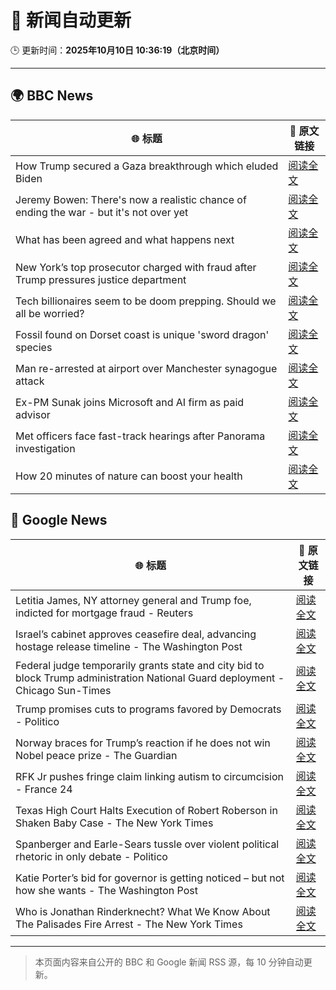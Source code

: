 # 🧠 新闻自动更新

🕒 更新时间：**2025年10月10日 10:36:19（北京时间）**

---

## 🌍 BBC News

| 🌐 标题 | 🔗 原文链接 |
|--------|-------------|
| How Trump secured a Gaza breakthrough which eluded Biden | [阅读全文](https://www.bbc.com/news/articles/cj3yke64vp6o?at_medium=RSS&at_campaign=rss) |
| Jeremy Bowen: There's now a realistic chance of ending the war - but it's not over yet | [阅读全文](https://www.bbc.com/news/articles/cn5q04yr345o?at_medium=RSS&at_campaign=rss) |
| What has been agreed and what happens next | [阅读全文](https://www.bbc.com/news/articles/cvgqx7ygq41o?at_medium=RSS&at_campaign=rss) |
| New York’s top prosecutor charged with fraud after Trump pressures justice department | [阅读全文](https://www.bbc.com/news/articles/c4g9n4xj904o?at_medium=RSS&at_campaign=rss) |
| Tech billionaires seem to be doom prepping. Should we all be worried? | [阅读全文](https://www.bbc.com/news/articles/cly17834524o?at_medium=RSS&at_campaign=rss) |
| Fossil found on Dorset coast is unique 'sword dragon' species | [阅读全文](https://www.bbc.com/news/articles/cdjzvzzy0mxo?at_medium=RSS&at_campaign=rss) |
| Man re-arrested at airport over Manchester synagogue attack | [阅读全文](https://www.bbc.com/news/articles/cz69q1p6376o?at_medium=RSS&at_campaign=rss) |
| Ex-PM Sunak joins Microsoft and AI firm as paid advisor | [阅读全文](https://www.bbc.com/news/articles/clyqe22pz81o?at_medium=RSS&at_campaign=rss) |
| Met officers face fast-track hearings after Panorama investigation | [阅读全文](https://www.bbc.com/news/articles/c1dqvp1exxxo?at_medium=RSS&at_campaign=rss) |
| How 20 minutes of nature can boost your health | [阅读全文](https://www.bbc.com/news/articles/cvg0yvdjgn5o?at_medium=RSS&at_campaign=rss) |

## 📰 Google News

| 🌐 标题 | 🔗 原文链接 |
|--------|-------------|
| Letitia James, NY attorney general and Trump foe, indicted for mortgage fraud - Reuters | [阅读全文](https://news.google.com/rss/articles/CBMikwFBVV95cUxNYmpVZkNnSmlLMUhOaEFIdFAyRjR5LThra3hCcGE3YXhIb0xJWm1RSUw3dlZ0MEFKMy1pNWpnazYyNjVNWlUyWl9jQzBhTkVHSE43TzhTbmhOTGlaZGdxcnhNaXNDTGxPeFVSMlNPMF9ZandnZkNoRHREYkt2NFQ4bDRLYV9RSkVya2tJeWRxSVd6RmM?oc=5) |
| Israel’s cabinet approves ceasefire deal, advancing hostage release timeline - The Washington Post | [阅读全文](https://news.google.com/rss/articles/CBMijwFBVV95cUxNZ0thZzJMSDRQMUtNRXUzMVJvLXQ3UVRnVVYwdUNnRXZ4ek5JMzlBVjB1RV9QbkFPc2Vsb0Y4cDNCT2pxV3ctcEtQdXRrWGJVM2VMZXl3S2F5LUZSOHRkQjN3dkVncGtZWjlUV1diaEJYd1c0SmJnVTVjYjg3clhEVWswZ1gzNmJZMS0tbTZZTQ?oc=5) |
| Federal judge temporarily grants state and city bid to block Trump administration National Guard deployment - Chicago Sun-Times | [阅读全文](https://news.google.com/rss/articles/CBMixAFBVV95cUxPRmVPUDMtTmxfZy1tYmE2VjZfNVZyU0NkWW84elVuX0JwcUZqaGJhWWE3b1gwbkVpMm5fUXRyblcxVXZxTjBscVd5Q3hEN1JxWjdBSWVCSUU5aFpEUFZNVU1pd3NjclZwR21xWUI5Wm1ab1c2VXBvdzRGbm1ueU9nU1pWQXJJUnJyN2VNOXFzY3FzYWg4N3AwWGx6QlVYbEVVaGlHRUhzR1haX284QjhGTTd2YkdNWV92LTNkUVlaZUZ1b1F2?oc=5) |
| Trump promises cuts to programs favored by Democrats - Politico | [阅读全文](https://news.google.com/rss/articles/CBMikgFBVV95cUxPd2k3SXo2blZlSjNOVW8xTjFnZHFFbE1jcGdadGh3QTVvOUltUWdZalRpamJ3YnJUcUNBYUhJZm05dHlQUzZVWmJwQzk4akhnUzlVZFRLZG9McDloOXRZZkdVelkycGkySU5lcVVBenlvSmhPSTNfY0ZROGp2RXZEXzdvUEN0XzZBamVYSC1qYUtyUQ?oc=5) |
| Norway braces for Trump’s reaction if he does not win Nobel peace prize - The Guardian | [阅读全文](https://news.google.com/rss/articles/CBMitwFBVV95cUxNTXRGOGlHNXUzdXhDSnhESkEyclRYVmZJVEJEaXFVeGl1eUppdmlyam5LdzJIRjBCQmVJc3A3bFhwYUNnZFhvaHcwYmJRQWhVQzVPTWJWNW1YWldRRXhDemt1d1Z1NnBhTDJHbk1xRnoyZ01hV1VVWnNpc0I5eFJ2S1ByZVNhcVVRZk41QjZSS2tsZXFJbFEtS0hJWEkxNFZMblczNjU4ektramNOSEtIX1lneWhUd1k?oc=5) |
| RFK Jr pushes fringe claim linking autism to circumcision - France 24 | [阅读全文](https://news.google.com/rss/articles/CBMipwFBVV95cUxNNUtVSnhOc3l4VWJvd0RjMS1CQXppeDNmb0RNejBQakZrOXlhT3IwVFdmSndUcEdsREN3YTZWcWJJVVQ2c2VpMFlic0J0ZDdYTXR4c3ZONjZoYm5saWVtMm1xX0xTZzVDUkVhbnVUeDhDNnJwNlhuc0ZmbS02NUFWeUNqdUxtdy1mM3JpUERGMkw4MnJFaldGTkJwS1E2S3BVY3RteDdmUQ?oc=5) |
| Texas High Court Halts Execution of Robert Roberson in Shaken Baby Case - The New York Times | [阅读全文](https://news.google.com/rss/articles/CBMiekFVX3lxTFA1NExyNmE3UGtSekVKdUotOGd2a1VUOEpBUE9jNG9WZm5kczZRM0tEdU54dHJKeThsOFQyTWY4LV82aGNxcWdEcW5aTWZmT1I5R1FhWVZTQ21KM1cxMEd3b3lIOW03Nkc1akNBWjJTaURieE5HUTA3QnVR?oc=5) |
| Spanberger and Earle-Sears tussle over violent political rhetoric in only debate - Politico | [阅读全文](https://news.google.com/rss/articles/CBMiqgFBVV95cUxPSm1lVXZVRjlpTE9Yd2xlYmh1aHZWaThzNF9SZkxneTBtR3NDTXppRENnYXg1aHFiUWpSak1RUXJpclBYNk15WW1vbjc3VGxWdFJobkFuV1V5blhyYjMyTURYSlpFaTVzOHNaVWRKcW5YWmMxazJ3M1FyQ211Nmhaa2tNeDVab2c4U3I3OVNBdlktb1NGQnNzUE01bzE4b0hyaDJocVByc0VJQQ?oc=5) |
| Katie Porter’s bid for governor is getting noticed – but not how she wants - The Washington Post | [阅读全文](https://news.google.com/rss/articles/CBMingFBVV95cUxQZUlwNVU3YUgzT1cxX0xaQlctclNVYnc4ZDB6MG9iSUxZbjB1VFI4Z1I2c2lFeV9xYkF1WEVyRGZrN1dEMFZqaU5iTzNNcnJDaDhZRF91NHBSLWVGUTA3SWdTWEhEWThBbDhiMm9UYlYydks2OFV4cGFWMGtTY1hoTzlMcmU2M29wOENEZVJwQTdpeEJuUjVsYUtXaDQ2dw?oc=5) |
| Who is Jonathan Rinderknecht? What We Know About The Palisades Fire Arrest - The New York Times | [阅读全文](https://news.google.com/rss/articles/CBMijwFBVV95cUxOamNEcWlrTTBZUk5XM0hjZU5scUhvX2FfV0tGQXRFdVJGcVVEU1Y4eFBZa0ZMV3IweGNMWkdHRi1zaFo5WVBVZ2UzRHZlMWFGbm1iRG8xZzk0U09vVHhhZXR5VnRKUjRwR2pVeDJCT1RUMmxZY0cyZ2NrNzI2WGpfNl9uOEdlZ1FiZHJhOXdaWQ?oc=5) |

---
> 本页面内容来自公开的 BBC 和 Google 新闻 RSS 源，每 10 分钟自动更新。